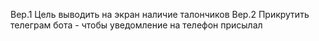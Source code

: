Вер.1
Цель выводить на экран наличие талончиков
Вер.2
Прикрутить телеграм бота - чтобы уведомление на телефон присылал
